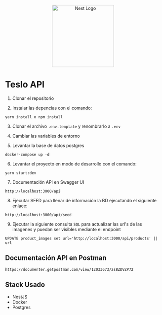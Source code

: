 <p align="center">
  <a href="http://nestjs.com/" target="blank"><img src="https://nestjs.com/img/logo-small.svg" width="200" alt="Nest Logo" /></a>
</p>

# Teslo API

1. Clonar el repositorio

2. Instalar las depencias con el comando:

```
yarn install o npm install
```

3. Clonar el archivo `.env.template` y renombrarlo a `.env`

4. Cambiar las variables de entorno

5. Levantar la base de datos postgres

```
docker-compose up -d
```

6. Levantar el proyecto en modo de desarrollo con el comando:

```
yarn start:dev
```

7. Documentación API en Swagger UI

```
http://localhost:3000/api
```

8. Ejecutar SEED para llenar de información la BD ejecutando el siguiente enlace:

```
http://localhost:3000/api/seed
```

9. Ejecutar la siguiente consulta `SQL` para actualizar las url's de las imagenes y puedan ser visibles mediante el endpoint

```
UPDATE product_images set url='http://localhost:3000/api/products' || url
```

## Documentación API en Postman

```
https://documenter.getpostman.com/view/12033673/2s8ZDVZP72
```

## Stack Usado

- NestJS
- Docker
- Postgres
